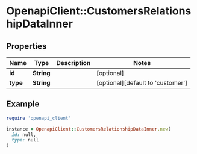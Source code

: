 # OpenapiClient::CustomersRelationshipDataInner

## Properties

| Name | Type | Description | Notes |
| ---- | ---- | ----------- | ----- |
| **id** | **String** |  | [optional] |
| **type** | **String** |  | [optional][default to &#39;customer&#39;] |

## Example

```ruby
require 'openapi_client'

instance = OpenapiClient::CustomersRelationshipDataInner.new(
  id: null,
  type: null
)
```

